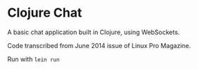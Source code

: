 # Clojure Chat

A basic chat application built in Clojure, using WebSockets.

Code transcribed from June 2014 issue of Linux Pro Magazine.

Run with `lein run`

